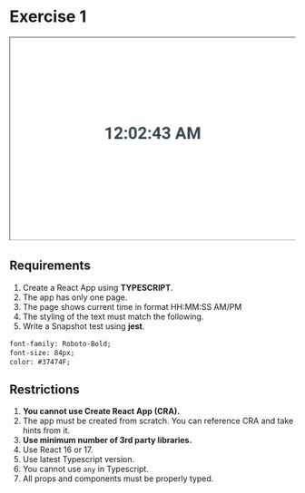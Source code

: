 # Exercise 1

![Exercise 1](./screenshot.png)

## Requirements

1. Create a React App using **TYPESCRIPT**.
1. The app has only one page.
1. The page shows current time in format HH:MM:SS AM/PM
1. The styling of the text must match the following.
1. Write a Snapshot test using **jest**.

```
font-family: Roboto-Bold;
font-size: 84px;
color: #37474F;
```

## Restrictions

1. **You cannot use Create React App (CRA).**
1. The app must be created from scratch. You can reference CRA and take hints from it.
1. **Use minimum number of 3rd party libraries.**
1. Use React 16 or 17.
1. Use latest Typescript version.
1. You cannot use `any` in Typescript.
1. All props and components must be properly typed.